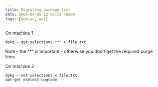 ```yaml
---
title: Migrating package list
date: 2005-04-05 12:00:21 +0200
tags: [debian, apt]
---
```


On machine 1

```shell
dpkg --get-selections "*" > file.txt
```

Note - the "\*" is important - otherwise you don't get the required purge lines

On machine 2

```shell
dpkg --set-selections < file.txt
apt-get dselect-upgrade
```

